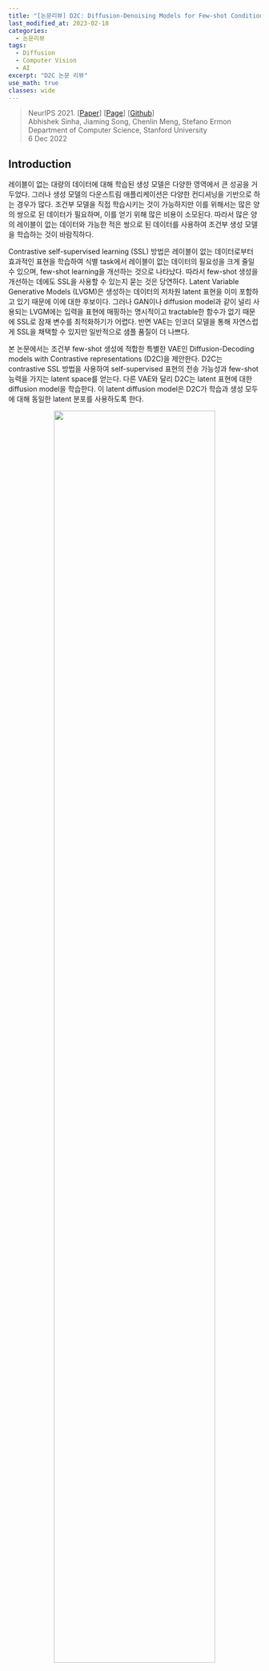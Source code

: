 ```yaml
---
title: "[논문리뷰] D2C: Diffusion-Denoising Models for Few-shot Conditional Generation"
last_modified_at: 2023-02-18
categories:
  - 논문리뷰
tags:
  - Diffusion
  - Computer Vision
  - AI
excerpt: "D2C 논문 리뷰"
use_math: true
classes: wide
---
```


> NeurIPS 2021. [[Paper](https://arxiv.org/abs/2106.06819)] [[Page](https://d2c-model.github.io/)] [[Github](https://github.com/d2c-model/d2c-model.github.io)]  
> Abhishek Sinha, Jiaming Song, Chenlin Meng, Stefano Ermon  
> Department of Computer Science, Stanford University  
> 6 Dec 2022  

## Introduction
레이블이 없는 대량의 데이터에 대해 학습된 생성 모델은 다양한 영역에서 큰 성공을 거두었다. 그러나 생성 모델의 다운스트림 애플리케이션은 다양한 컨디셔닝을 기반으로 하는 경우가 많다. 조건부 모델을 직접 학습시키는 것이 가능하지만 이를 위해서는 많은 양의 쌍으로 된 데이터가 필요하며, 이를 얻기 위해 많은 비용이 소모된다. 따라서 많은 양의 레이블이 없는 데이터와 가능한 적은 쌍으로 된 데이터를 사용하여 조건부 생성 모델을 학습하는 것이 바람직하다.

Contrastive self-supervised learning (SSL) 방법은 레이블이 없는 데이터로부터 효과적인 표현을 학습하여 식별 task에서 레이블이 없는 데이터의 필요성을 크게 줄일 수 있으며, few-shot learning을 개선하는 것으로 나타났다. 따라서 few-shot 생성을 개선하는 데에도 SSL을 사용할 수 있는지 묻는 것은 당연하다. Latent Variable Generative Models (LVGM)은 생성하는 데이터의 저차원 latent 표현을 이미 포함하고 있기 때문에 이에 대한 후보이다. 그러나 GAN이나 diffusion model과 같이 널리 사용되는 LVGM에는 입력을 표현에 매핑하는 명시적이고 tractable한 함수가 없기 때문에 SSL로 잠재 변수를 최적화하기가 어렵다. 반면 VAE는 인코더 모델을 통해 자연스럽게 SSL을 채택할 수 있지만 일반적으로 샘플 품질이 더 나쁘다. 

본 논문에서는 조건부 few-shot 생성에 적합한 특별한 VAE인 Diffusion-Decoding models with Contrastive representations (D2C)을 제안한다. D2C는 contrastive SSL 방법을 사용하여 self-supervised 표현의 전송 가능성과 few-shot 능력을 가지는 latent space를 얻는다. 다른 VAE와 달리 D2C는 latent 표현에 대한 diffusion model을 학습한다. 이 latent diffusion model은 D2C가 학습과 생성 모두에 대해 동일한 latent 분포를 사용하도록 한다. 

<center><img src='{{"/assets/img/d2c/d2c-fig1.PNG" | relative_url}}' width="80%"></center>
<br>
저자들은 이 접근법이 기존의 계층적 VAE보다 더 나은 샘플 품질로 이어질 수 있는 이유를 설명한다. 레이블이 지정된 예제나 조작 제약 조건을 통해 조건이 정의되는 조건부 생성에 D2C를 적용하는 방법에 대해 자세히 설명한다. 이 접근 방식은 컨디셔닝을 제공하는 식별 모델과 latent space에 대한 generative diffusion model을 결합하며 이미지 space에 직접 작용하는 방법보다 계산적으로 더 효율적이다. (위 그림 참고)

## Problem Statement
기존의 많은 방법은 일부 알려진 조건에 최적화되어 있거나 사전 학습에 사용할 수 있는 이미지와 조건 사이에 풍부한 쌍을 가정한다. 본 논문에서는 쌍을 이룬 데이터에 대해 학습하지 않는다. 고품질의 latent 표현이 unconditional한 이미지 생성에 필수적인 것은 아니지만 SSL 표현이 다운스트림 task에서 라벨링 작업을 줄이는 것과 유사하게 제한된 supervision으로 특정 조건을 지정하려는 경우 유용할 수 있다. 강력한 사용 사례는 이미지 조작을 통해 데이터셋의 편향을 감지하고 제거하는 것이다. 여기서 우리는 잘 알려진 편향을 해결할 뿐만 아니라 예측하기 어려운 다른 편향을 사회적 요구에 맞게 조정해야 한다. 

따라서 바람직한 생성 모델은 샘플 품질이 높을 뿐만 아니라 유용한 latent 표현도 포함해야 한다. VAE는 인코더 내에 SSL을 통합할 수 있기 때문에 풍부한 latent 표현을 학습하는 데 이상적이지만 일반적으로 GAN이나 diffusion model과 동일한 수준의 샘플 품질을 달성하지 못한다.

## Diffusion-Decoding Generative Models with Contrastive Learning
위의 문제를 해결하기 위해 고품질 샘플과 고품질 latent 표현이 있는 VAE의 확장인 D2C를 제시하므로 few-shot 조건부 생성에 매우 적합하다. 또한 GAN 기반 방법과 달리 D2C는 불안정한 적대적 훈련을 포함하지 않는다. (아래표 참고)

<center><img src='{{"/assets/img/d2c/d2c-table1.PNG" | relative_url}}' width="60%"></center>
<br>
이름에서 알 수 있듯이 D2C의 생성 모델에는 두 가지 구성 요소 diffusion과 decoding이 있다. Diffusion 요소는 latent space에서 연산을 하고 decoding 요소는 latent 표현을 이미지로 매핑한다. $\alpha$를 diffusion 랜덤 변수로 사용한다 $z^({0}) \sim p^{(0)} (z^{(0)}) := \mathcal{N}(0,I)$는 $\alpha = 0$인 noisy한 latent 변수이고, $z^{(1)}$은 $\alpha = 1$인 깨끗한 latent 변수이다. D2C의 생성 프로세스는 $p_\theta (x \vert z^{(0)})$으로 나타내며 다음과 같이 정의된다. 

$$
\begin{equation}
z^{(0)} \sim p^{(0)} (z^{(0)}) = \mathcal{N}(0, I), \quad z^{(1)} \sim \underbrace{p_\theta^{(0, 1)} (z^{(1)}) \vert z^{(0)}}_{\textrm{difusion}}, \quad x \sim \underbrace{p_\theta (x \vert z^{(1)})}_{\textrm{decoding}}
\end{equation}
$$

즉, D2C 모델은 diffusion process로 $z^{(1)}$을 만들고 $x$로 디코딩한다. 

D2C 모델을 학습하기 위하여, inference model $q_\phi (z^{(1)} \vert x)$를 사용하여 $x$의 적합한 latent 변수 $z^{(1)}$을 예측한다. 이 모델은 SSL 방법을 바로 통합할 수 있으며 다음 목적 함수로 나타낼 수 있다. 

$$
\begin{aligned}
L_\textrm{D2C} (\theta, \phi; w) & := L_\textrm{D2} (\theta, \phi; w) + \lambda L_\textrm{C} (q_\phi) \\
L_\textrm{D2} (\theta, \phi; w) & := \mathbb{E}{x \sim p_\textrm{data}, z^{(1)} \sim q_\phi (z^{(1)} \vert x)} [-\log p(x \vert z^{(1)}) + l_\textrm{diff} (z^{(1)}; w, \theta)] \\
l_\textrm{diff} (x; w, \theta) & := \sum_{i=1}^T w(\alpha_i) \mathbb{E}_{\epsilon \sim \mathcal{N}(0,I)} [\| \epsilon - \epsilon_\theta (x^{(\alpha_i)}, \alpha_i) \|_2^2] \\
x^{(\alpha_i)} & := \sqrt{\alpha_i} x + \sqrt{1 - \alpha_i} \epsilon
\end{aligned}
$$

$L_\textrm{C} (q_\phi)$는 풍부한 data augmentation을 포함하는 임의의 contrastive predictive coding objective이고, $\lambda > 0$는 가중치 hyperparameter이다. $L_\textrm{D2}$는 reconstruction loss와 diffusion loss를 포함한다. 

D2C의 생성 모델과 inference 모델은 아래 그림과 같다. 

<center><img src='{{"/assets/img/d2c/d2c-fig2.PNG" | relative_url}}' width="70%"></center>

### 1. Relationship to maximum likelihood
$L_\textrm{D2}$는 VAE의 목적 함수와 비슷하다. $L_\textrm{D2}$는 log-likelihood의 variational lower bound와 깊게 연결되어 있다. 

**Theorem 1.** 임의의 가능한 $$\{\alpha_i\}_{i=1}^T$$에 대하여, $-L_\textrm{D2}$가 log-likelihood의 variational lower boundary인 가중치 $$\hat{w} : \{\alpha_i\}_{i=1}^T \rightarrow \mathbb{R}_{+}$$가 diffusion 목적 함수를 위해 존재한다. 

$$
\begin{aligned}
-L_\textrm{D2} (\theta, \phi; \hat{w}) \le \mathbb{E}_{p_\textrm{data}} [\log p_\theta (x)] \\
p_\theta (x) := \mathbb{E}_{x_0 \sim p^{(0)} (z^{(0)})} [p_\theta (x \vert z^{(0)})]
\end{aligned}
$$

### 2. D2C models address latent posterior mismatch in VAEs
저자들은 D2C는 VAE의 특수한 경우이지만 VAE 방법의 오랜 문제, 즉 사전 확률 분포 $p_\theta (z)$와 사후 확률 분포 $$q_\phi (z) := \mathbb{E}_{p_\textrm{data}} (x)$$ 간의 불일치를 해결한다는 점에서 D2C가 사소하지 않다고 주장한다. 불일치는 사전 확률에 "구멍"을 생성할 수 있다. 즉, 사후 확률이 학습 중에 커버하지 못하여 생성 중에 사용된 많은 latent 변수가 학습되지 않았을 가능성이 높기 때문에 샘플 품질이 나빠진다. 다음 정의에서 이 개념을 공식화합니다.

**Definition 1 (Prior hole).** $p(z)$와 $q(z)$를 $\textrm{supp}(q) \subseteq \textrm{supp}(p)$인 분포라고 하자. 집합 $S \in \textrm{supp}(P)$일 때, $q$가 $p$에 대하여 $\int_S p(z)dz \ge \delta$이고 $\int_S q(z)dz \le \epsilon$인 $(\epsilon, \delta)$-prior hole을 가진다고 한다. ($\epsilon$, $\delta$ \in (0, 1), $\delta > \epsilon$)

직관적으로 $q_\phi (z)$에 큰 $\delta$와 작은 $\epsilon$의 prior hole이 있는 경우(ex. 학습 샘플 수에 반비례) prior hole 내의 latent 변수는 학습 중에 절대 표시되지 않을 가능성이 크지만 ($\epsilon$가 작음) 샘플을 생성하는 데 자주 사용된다 ($\delta$가 큼). 

대부분의 기존 방법은 KL-divergence나 Wasserstein 거리와 같은 특정 통계적 발산을 최적화하여 이 문제를 해결한다. 그러나 특히 $q_\phi (z)$가 매우 유연할 때 특정 발산 값을 합리적으로 낮게 최적화하더라도 prior hole이 제거되지 않을 수 있다. 

**Theorem 2.** $p_\theta (z) = \mathcal{N}(0,I)$라 하자. 임의의 $\epsilon > 0$과 $\gamma > 0$에 대하여 $D_\textrm{KL} (q_\phi \|\| p_\theta ) \le \log 2$이고 $W_2 (q_\phi, p_\theta)$인 $(\epsilon, 0.49)$-prior holde를 가진 $q_\phi (z)$가 존재한다. 

최적화에 의해 prior hole을 처리하는 것과는 대조적으로 diffusion model은 $z^{(1)}$에서 $z^{(0)}$까지의 diffusion process는 $\alpha \rightarrow 0$일 때 $z^{(\alpha)}$가 항상 표준 가우시안으로 수렴하도록 구성되기 때문에 prior hole을 제거한다. 결과적으로 학습 중에 사용되는 latent 변수의 분포는 생성에서 사용되는 분포와 임의로 근접하며 GAN에서도 마찬가지이다. 따라서 저자들의 주장은 VAE와 NF보다 GAN이나 diffusion model에서 더 나은 샘플 품질 결과를 관찰하는 이유에 대한 설명을 제공한다. 

## Few-shot Conditional Generation with D2C
#### Algorithm
<center><img src='{{"/assets/img/d2c/d2c-algo1.PNG" | relative_url}}' width="45%"></center>
<br>
Algorithm 1은 몇 개의 이미지에서의 조건부 생성을 위한 일반적인 알고리즘을 설명한다. Latent space $r_\psi (c \vert z^{(1)})$에 대한 모델을 사용하여 diffusion prior로 비정규화 분포에서 조건부 latent를 만든다. 이는  rejection sampling이나 Langevin dynamics와 같은 다양한 방식으로 구현될 수 있다. 

#### Conditions from labeled examples
레이블이 지정된 몇 가지 예시가 주어지면 특정 레이블로 다양한 샘플을 생성하려고 한다. 레이블이 지정된 예시의 경우 latent space에 대해 clasifier를 직접 학습할 수 있다. 이를 $r_\psi (c \vert z^{(1)})$로 표시하고 $c$는 클래스 레이블이고 $z^{(1)}$은 $x$의 latent 표현이다. 이러한 예제에 레이블이 없는 경우, 새 예제에 "positive"를 지정하고 학습 데이터에 "unlabeled"를 지정하는 positive-unlabeled (PU) classifier를 학습할 수 있다. 그런 다음 diffusion model과 함께 classifier를 사용하여 $z^{(1)}$의 적합한 값을 생성한다. 

#### Conditions from manipulation constraints
레이블이 지정된 몇 가지 예시가 주어지면 이미지를 조작하는 방법을 배우고자 한다. 특히 "$x$는 레이블 $c$를 갖지만 이미지 $\bar{x}$와 유사하다"라는 이벤트에 대해 컨디셔닝한다. 여기서 $r_psi (c \vert z^{(1)})$는 classifier 조건부 확률과 latent $\bar{z}^{(1)}$의 정확도 사이의 비정규화 곱이다. Algorithm의 라인 4를 Lanvegin과 유사한 절차로 구현한다. 여기서 classifier 확률에 대해 gradient step을 수행한 다음 diffusion model로 이 gradient step을 수정한다. 많은 GAN 기반 방법과 달리 D2C는 평가 시 inversion 절차를 최적화할 필요가 없으므로 latent 값 계산이 훨씬 빠르다. 또한 D2C는 reconstruction loss로 인해 원본 이미지의 fine한 특징을 더 잘 유지한다.

## Experiments
### 1. Unconditional generation
다음은 샘플 품질을 비교한 표이다. 위의 표는 생성과 표현의 품질을 측정한 표이고, 아래 표는 다양한 얼굴 데이터셋에 대한 FID를 측정한 표이다. 

<center><img src='{{"/assets/img/d2c/d2c-table2.PNG" | relative_url}}' width="80%"></center>
<center><img src='{{"/assets/img/d2c/d2c-table3.PNG" | relative_url}}' width="55%"></center>
<br>

다음은 diffusion step에 따른 샘플 품질을 비교한 표이다.

<center><img src='{{"/assets/img/d2c/d2c-table4.PNG" | relative_url}}' width="80%"></center>
<br>
다음은 CIFAR-10 (왼쪽), fMoW (중간), FFHQ (오른쪽)에서 생성된 샘플들이다.

<center><img src='{{"/assets/img/d2c/d2c-fig3.PNG" | relative_url}}' width="95%"></center>

### 2. Few-shot conditional generation from examples
다음은 레이블에 따른 few-shot 조건부 생성의 FID를 측정한 표이다.

<center><img src='{{"/assets/img/d2c/d2c-table5.PNG" | relative_url}}' width="70%"></center>
<br>

### 3. Few-shot conditional generation from manipulation constraints
저자들은 CelebA-256 데이터셋에서 두 속성 blond와 red lipstick에 대하여 Amazon Mechanical Turk (AMT) 평가를 수행하였다. 다음은 blond(위)와 red lipstick(아래)에 대한 이미지 조작 결과이다. 

<center><img src='{{"/assets/img/d2c/d2c-fig4.PNG" | relative_url}}' width="80%"></center>
<br>
다음은 AMT 평가 결과를 나타낸 그래프이다. 4개의 모델로 생성한 이미지 중 하나를 AMT evaluator가 선택한 것이다. 

<center><img src='{{"/assets/img/d2c/d2c-fig5.PNG" | relative_url}}' width="80%"></center>